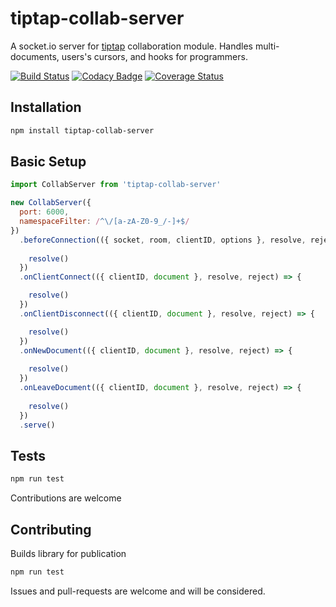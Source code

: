 # tiptap-collab-server
A socket.io server for [tiptap](https://github.com/ueberdosis/tiptap) collaboration module. Handles multi-documents, users's cursors, and hooks for programmers.

[![Build Status](https://travis-ci.org/naept/tiptap-collab-server.svg?branch=master)](https://travis-ci.org/naept/tiptap-collab-server)
[![Codacy Badge](https://app.codacy.com/project/badge/Grade/65af967d2ca740fd98b7a393674f32c4)](https://www.codacy.com/gh/naept/tiptap-collab-server?utm_source=github.com&amp;utm_medium=referral&amp;utm_content=naept/tiptap-collab-server&amp;utm_campaign=Badge_Grade)
[![Coverage Status](https://coveralls.io/repos/github/naept/tiptap-collab-server/badge.svg?branch=master)](https://coveralls.io/github/naept/tiptap-collab-server?branch=master)

## Installation
```sh
npm install tiptap-collab-server
```

## Basic Setup
```js
import CollabServer from 'tiptap-collab-server'

new CollabServer({
  port: 6000,
  namespaceFilter: /^\/[a-zA-Z0-9_/-]+$/
})
  .beforeConnection(({ socket, room, clientID, options }, resolve, reject) => {
    
    resolve()
  })
  .onClientConnect(({ clientID, document }, resolve, reject) => {

    resolve()
  })
  .onClientDisconnect(({ clientID, document }, resolve, reject) => {

    resolve()
  })
  .onNewDocument(({ clientID, document }, resolve, reject) => {
    
    resolve()
  })
  .onLeaveDocument(({ clientID, document }, resolve, reject) => {
    
    resolve()
  })
  .serve()
```

## Tests
```sh
npm run test
```
Contributions are welcome

## Contributing
Builds library for publication
```sh
npm run test
```
Issues and pull-requests are welcome and will be considered.
